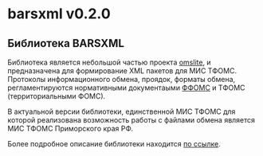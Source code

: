# barsxml v0.2.0

## Библиотека BARSXML

Библиотека является небольшой частью проекта <a href="http://omslite.site" target=_blank>omslite</a>, и предназначена для формирование XML пакетов для МИС ТФОМС. Протоколы информационного
обмена, проядок, форматы обмена, регламентируются нормативными документаыми
[ФФОМС](http://nsi.ffoms.ru) и ТФОМС (территориальными ФОМС).

В актуальной версии библиотеки, единственной МИС ТФОМС для которой реализована
возможность работы с файлами обмена является МИС ТФОМС Приморского края РФ.

Более подробное описание библиотеки находится [по ссылке](http://docs.omslite.site/admin/barsxml/).
